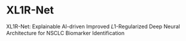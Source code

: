# XL1R-Net
XL1R-Net: Explainable AI-driven Improved 𝐿1-Regularized Deep Neural Architecture for NSCLC Biomarker Identification
